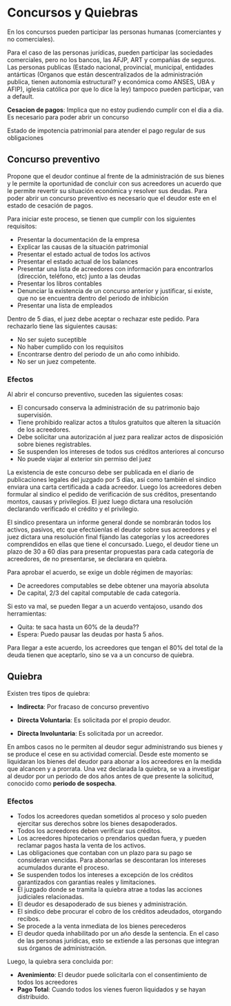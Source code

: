 # Concursos y Quiebras

En los concursos pueden participar las personas humanas (comerciantes y no comerciales).

Para el caso de las personas jurídicas, pueden participar las sociedades comerciales, pero no los bancos, las AFJP, ART y compañías de seguros. Las personas publicas  (Estado nacional, provincial, municipal, entidades antárticas (Organos que están descentralizados de la administración publica, tienen autonomía estructural? y económica como ANSES, UBA y AFIP), iglesia católica por que lo dice la ley) tampoco pueden participar, van a default.

**Cesacion de pagos**: Implica que no estoy pudiendo cumplir con el dia a dia. Es necesario para poder abrir un concurso 

Estado de impotencia patrimonial para atender el pago regular de sus obligaciones

## Concurso preventivo

Propone que el deudor continue al frente de la administración de sus bienes y le permite la oportunidad de concluir con sus acreedores un acuerdo que le permite revertir su situación económica y resolver sus deudas. Para poder abrir un concurso preventivo es necesario que el deudor este en el estado de cesación de pagos.

Para iniciar este proceso, se tienen que cumplir con los siguientes requisitos:

- Presentar la documentación de la empresa
- Explicar las causas de la situación patrimonial
- Presentar el estado actual de todos los activos
- Presentar el estado actual de los balances
- Presentar una lista de acreedores con información para encontrarlos (dirección, teléfono, etc) junto a las deudas
- Presentar los libros contables
- Denunciar la existencia de un concurso anterior y justificar, si existe, que no se encuentra dentro del periodo de inhibición
- Presentar una lista de empleados

Dentro de 5 dias, el juez debe aceptar o rechazar este pedido. Para rechazarlo tiene las siguientes causas:

- No ser sujeto suceptible
- No haber cumplido con los requisitos
- Encontrarse dentro del periodo de un año como inhibido.
- No ser un juez competente.

### Efectos

Al abrir el concurso preventivo, suceden las siguientes cosas:

- El concursado conserva la administración de su patrimonio bajo supervisión.
- Tiene prohibido realizar actos a títulos gratuitos que alteren la situación de los acreedores.
- Debe solicitar una autorización al juez para realizar actos de disposición sobre bienes registrables.
- Se suspenden los intereses de todos sus créditos anteriores al concurso
- No puede viajar al exterior sin permiso del juez

La existencia de este concurso debe ser publicada en el diario de publicaciones legales del juzgado por 5 días, así como también el sindico enviara una carta certificada a cada acreedor. Luego los acreedores deben formular al sindico el pedido de verificación de sus créditos, presentando montos, causas y privilegios. El juez luego dictara una resolución declarando verificado el crédito y el privilegio.

El sindico presentara un informe general donde se nombrarán todos los activos, pasivos, etc que efectúenlas el deudor sobre sus acreedores y el juez dictara una resolución final fijando las categorías y los acreedores comprendidos en ellas que tiene el concursado. Luego, el deudor tiene un plazo de 30 a 60 días para presentar propuestas  para cada categoría de acreedores, de no presentarse, se declarara en quiebra.

Para aprobar el acuerdo, se exige un doble régimen de mayorías:

- De acreedores computables se debe obtener una mayoría absoluta
- De capital, 2/3 del capital computable de cada categoría.

Si esto va mal, se pueden llegar a un acuerdo ventajoso, usando dos herramientas:

- Quita: te saca hasta un 60% de la deuda??
- Espera: Puedo pausar las deudas por hasta 5 años.

Para llegar a este acuerdo, los acreedores que tengan el 80% del total de la deuda tienen que aceptarlo, sino se va a un concurso de quiebra.

## Quiebra

Existen tres tipos de quiebra:

- **Indirecta**: Por fracaso de concurso preventivo

- **Directa Voluntaria**: Es solicitada por el propio deudor.
- **Directa Involuntaria**: Es solicitada por un acreedor.

En ambos casos no le permiten al deudor segur administrando sus bienes y se produce el cese en su actividad comercial. Desde este momento se liquidaran los bienes del deudor para abonar a los acreedores en la medida que alcancen y a prorrata. Una vez declarada la quiebra, se va a investigar al deudor por un periodo de dos años antes de que presente la solicitud, conocido como **periodo de sospecha**.

### Efectos

- Todos los acreedores quedan sometidos al proceso y solo pueden ejercitar sus derechos sobre los bienes desapoderados.
- Todos los acreedores deben verificar sus créditos.
- Los acreedores hipotecarios o prendarios quedan fuera, y pueden reclamar pagos hasta la venta de los activos.
- Las obligaciones que contaban con un plazo para su pago se consideran vencidas. Para abonarlas se descontaran los intereses acumulados durante el proceso.
- Se suspenden todos los intereses a excepción de los créditos garantizados con garantias reales y limitaciones.
- El juzgado donde se tramita la quiebra atrae a todas las acciones judiciales relacionadas.
- El deudor es desapoderado de sus bienes y administración.
- El sindico debe procurar el cobro de los créditos adeudados, otorgando recibos.
- Se procede a la venta inmediata de los bienes perecederos
- El deudor queda inhabilitado por un año desde la sentencia. En el caso de las personas jurídicas, esto se extiende a las personas que integran sus órganos de administración.

Luego, la quiebra sera concluida por:

- **Avenimiento**: El deudor puede solicitarla con el consentimiento de todos los acreedores
- **Pago Total**: Cuando todos los vienes fueron liquidados y se hayan distribuido.